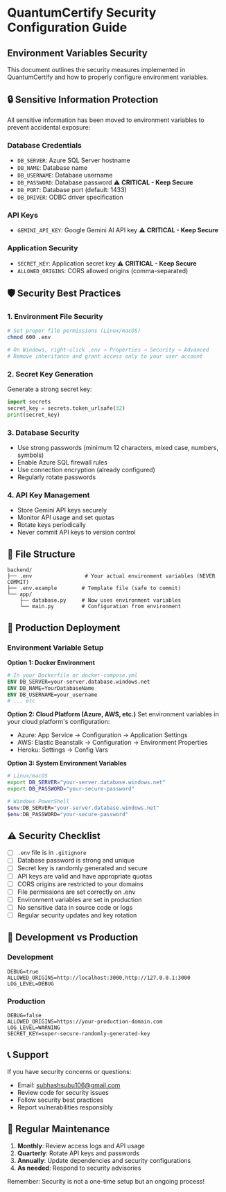 # QuantumCertify Security Configuration Guide

## Environment Variables Security

This document outlines the security measures implemented in QuantumCertify and how to properly configure environment variables.

## 🔒 Sensitive Information Protection

All sensitive information has been moved to environment variables to prevent accidental exposure:

### Database Credentials
- `DB_SERVER`: Azure SQL Server hostname
- `DB_NAME`: Database name
- `DB_USERNAME`: Database username  
- `DB_PASSWORD`: Database password ⚠️ **CRITICAL - Keep Secure**
- `DB_PORT`: Database port (default: 1433)
- `DB_DRIVER`: ODBC driver specification

### API Keys
- `GEMINI_API_KEY`: Google Gemini AI API key ⚠️ **CRITICAL - Keep Secure**

### Application Security
- `SECRET_KEY`: Application secret key ⚠️ **CRITICAL - Keep Secure**
- `ALLOWED_ORIGINS`: CORS allowed origins (comma-separated)

## 🛡️ Security Best Practices

### 1. Environment File Security
```bash
# Set proper file permissions (Linux/macOS)
chmod 600 .env

# On Windows, right-click .env → Properties → Security → Advanced
# Remove inheritance and grant access only to your user account
```

### 2. Secret Key Generation
Generate a strong secret key:
```python
import secrets
secret_key = secrets.token_urlsafe(32)
print(secret_key)
```

### 3. Database Security
- Use strong passwords (minimum 12 characters, mixed case, numbers, symbols)
- Enable Azure SQL firewall rules
- Use connection encryption (already configured)
- Regularly rotate passwords

### 4. API Key Management
- Store Gemini API keys securely
- Monitor API usage and set quotas
- Rotate keys periodically
- Never commit API keys to version control

## 📁 File Structure

```
backend/
├── .env                 # Your actual environment variables (NEVER COMMIT)
├── .env.example        # Template file (safe to commit)
└── app/
    ├── database.py     # Now uses environment variables
    └── main.py         # Configuration from environment
```

## 🚀 Production Deployment

### Environment Variable Setup

**Option 1: Docker Environment**
```dockerfile
# In your Dockerfile or docker-compose.yml
ENV DB_SERVER=your-server.database.windows.net
ENV DB_NAME=YourDatabaseName
ENV DB_USERNAME=your_username
# ... etc
```

**Option 2: Cloud Platform (Azure, AWS, etc.)**
Set environment variables in your cloud platform's configuration:
- Azure: App Service → Configuration → Application Settings
- AWS: Elastic Beanstalk → Configuration → Environment Properties
- Heroku: Settings → Config Vars

**Option 3: System Environment Variables**
```bash
# Linux/macOS
export DB_SERVER="your-server.database.windows.net"
export DB_PASSWORD="your-secure-password"

# Windows PowerShell
$env:DB_SERVER="your-server.database.windows.net"
$env:DB_PASSWORD="your-secure-password"
```

## ⚠️ Security Checklist

- [ ] `.env` file is in `.gitignore`
- [ ] Database password is strong and unique
- [ ] Secret key is randomly generated and secure
- [ ] API keys are valid and have appropriate quotas
- [ ] CORS origins are restricted to your domains
- [ ] File permissions are set correctly on .env
- [ ] Environment variables are set in production
- [ ] No sensitive data in source code or logs
- [ ] Regular security updates and key rotation

## 🔧 Development vs Production

### Development
```env
DEBUG=true
ALLOWED_ORIGINS=http://localhost:3000,http://127.0.0.1:3000
LOG_LEVEL=DEBUG
```

### Production
```env
DEBUG=false
ALLOWED_ORIGINS=https://your-production-domain.com
LOG_LEVEL=WARNING
SECRET_KEY=super-secure-randomly-generated-key
```

## 📞 Support

If you have security concerns or questions:
- Email: subhashsubu106@gmail.com
- Review code for security issues
- Follow security best practices
- Report vulnerabilities responsibly

## 🔄 Regular Maintenance

1. **Monthly**: Review access logs and API usage
2. **Quarterly**: Rotate API keys and passwords
3. **Annually**: Update dependencies and security configurations
4. **As needed**: Respond to security advisories

Remember: Security is not a one-time setup but an ongoing process!